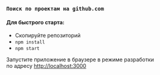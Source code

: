 ### `Поиск по проектам на github.com`

#### Для быстрого старта:

* Скопируйте репозиторий
*  `npm install`
*  `npm start`

Запустите приложение в браузере в режиме разработки  
по адресу [http://localhost:3000](http://localhost:3000)